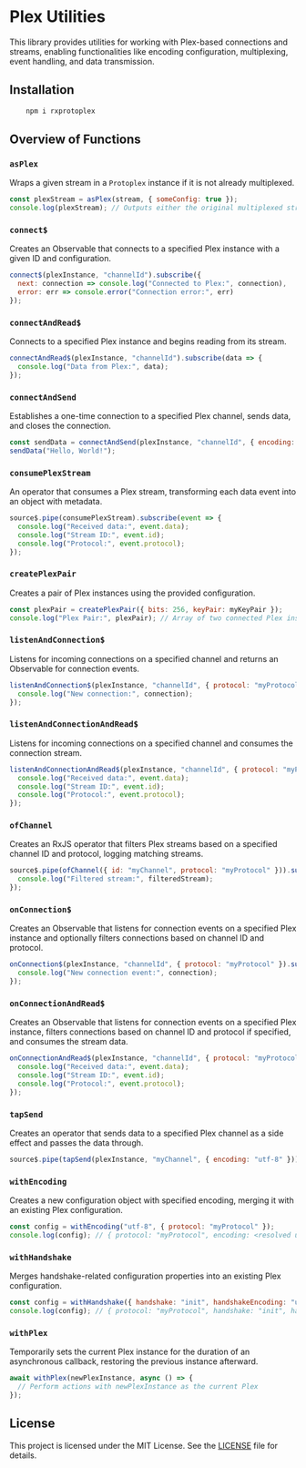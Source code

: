 # Plex Utilities

This library provides utilities for working with Plex-based connections and streams, enabling functionalities like encoding configuration, multiplexing, event handling, and data transmission.

## Installation

```bash
    npm i rxprotoplex
```

## Overview of Functions

### `asPlex`

Wraps a given stream in a `Protoplex` instance if it is not already multiplexed.

```javascript
const plexStream = asPlex(stream, { someConfig: true });
console.log(plexStream); // Outputs either the original multiplexed stream or a new Protoplex instance
```

### `connect$`

Creates an Observable that connects to a specified Plex instance with a given ID and configuration.

```javascript
connect$(plexInstance, "channelId").subscribe({
  next: connection => console.log("Connected to Plex:", connection),
  error: err => console.error("Connection error:", err)
});
```

### `connectAndRead$`

Connects to a specified Plex instance and begins reading from its stream.

```javascript
connectAndRead$(plexInstance, "channelId").subscribe(data => {
  console.log("Data from Plex:", data);
});
```

### `connectAndSend`

Establishes a one-time connection to a specified Plex channel, sends data, and closes the connection.

```javascript
const sendData = connectAndSend(plexInstance, "channelId", { encoding: "utf-8" });
sendData("Hello, World!");
```

### `consumePlexStream`

An operator that consumes a Plex stream, transforming each data event into an object with metadata.

```javascript
source$.pipe(consumePlexStream).subscribe(event => {
  console.log("Received data:", event.data);
  console.log("Stream ID:", event.id);
  console.log("Protocol:", event.protocol);
});
```

### `createPlexPair`

Creates a pair of Plex instances using the provided configuration.

```javascript
const plexPair = createPlexPair({ bits: 256, keyPair: myKeyPair });
console.log("Plex Pair:", plexPair); // Array of two connected Plex instances
```

### `listenAndConnection$`

Listens for incoming connections on a specified channel and returns an Observable for connection events.

```javascript
listenAndConnection$(plexInstance, "channelId", { protocol: "myProtocol" }).subscribe(connection => {
  console.log("New connection:", connection);
});
```

### `listenAndConnectionAndRead$`

Listens for incoming connections on a specified channel and consumes the connection stream.

```javascript
listenAndConnectionAndRead$(plexInstance, "channelId", { protocol: "myProtocol" }).subscribe(event => {
  console.log("Received data:", event.data);
  console.log("Stream ID:", event.id);
  console.log("Protocol:", event.protocol);
});
```

### `ofChannel`

Creates an RxJS operator that filters Plex streams based on a specified channel ID and protocol, logging matching streams.

```javascript
source$.pipe(ofChannel({ id: "myChannel", protocol: "myProtocol" })).subscribe(filteredStream => {
  console.log("Filtered stream:", filteredStream);
});
```

### `onConnection$`

Creates an Observable that listens for connection events on a specified Plex instance and optionally filters connections based on channel ID and protocol.

```javascript
onConnection$(plexInstance, "channelId", { protocol: "myProtocol" }).subscribe(connection => {
  console.log("New connection event:", connection);
});
```

### `onConnectionAndRead$`

Creates an Observable that listens for connection events on a specified Plex instance, filters connections based on channel ID and protocol if specified, and consumes the stream data.

```javascript
onConnectionAndRead$(plexInstance, "channelId", { protocol: "myProtocol" }).subscribe(event => {
  console.log("Received data:", event.data);
  console.log("Stream ID:", event.id);
  console.log("Protocol:", event.protocol);
});
```

### `tapSend`

Creates an operator that sends data to a specified Plex channel as a side effect and passes the data through.

```javascript
source$.pipe(tapSend(plexInstance, "myChannel", { encoding: "utf-8" })).subscribe();
```

### `withEncoding`

Creates a new configuration object with specified encoding, merging it with an existing Plex configuration.

```javascript
const config = withEncoding("utf-8", { protocol: "myProtocol" });
console.log(config); // { protocol: "myProtocol", encoding: <resolved utf-8 encoding> }
```

### `withHandshake`

Merges handshake-related configuration properties into an existing Plex configuration.

```javascript
const config = withHandshake({ handshake: "init", handshakeEncoding: "utf-8" }, { protocol: "myProtocol" });
console.log(config); // { protocol: "myProtocol", handshake: "init", handshakeEncoding: <resolved utf-8 encoding> }
```

### `withPlex`

Temporarily sets the current Plex instance for the duration of an asynchronous callback, restoring the previous instance afterward.

```javascript
await withPlex(newPlexInstance, async () => {
  // Perform actions with newPlexInstance as the current Plex
});
```

## License

This project is licensed under the MIT License. See the [LICENSE](./LICENSE) file for details.
